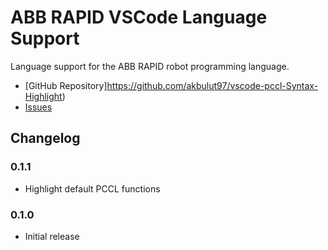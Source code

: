 # ABB RAPID VSCode Language Support

Language support for the ABB RAPID robot programming language.

* [GitHub Repository]https://github.com/akbulut97/vscode-pccl-Syntax-Highlight)
* [Issues](https://github.com/akbulut97/vscode-pccl-Syntax-Highlight/issues)

## Changelog

### 0.1.1

* Highlight default PCCL functions

### 0.1.0

* Initial release
